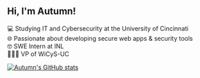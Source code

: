 ## Hi, I'm Autumn!

💻 Studying IT and Cybersecurity at the University of Cincinnati<br/>
🌐 Passionate about developing secure web apps & security tools<br/>
🤓 SWE Intern at INL<br/>
👩🏼‍💻 VP of WiCyS-UC<br/>

[![Autumn's GitHub stats](https://github-readme-stats.vercel.app/api?username=AutumnCombs&show_icons=true&theme=cobalt)](https://github.com/AutumnCombs/github-readme-stats)

<!--
**AutumnCombs/AutumnCombs** is a ✨ _special_ ✨ repository because its `README.md` (this file) appears on your GitHub profile.
-->
